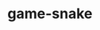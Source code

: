 # game-snake
<html><head></head><body><canvas id="gc" width="400" height="400"></canvas>
<script>
	window.onload=function() {
		canv=document.getElementById("gc");
		ctx=canv.getContext("2d");
		document.addEventListener("keydown",keyPush);
		setInterval(game,1000/15);
	}
	px=py=10;
	gs=tc=20;
	ay=ax=15;
	xv=yv=0;
	trail=[];
	tail = 5;
	function game() {
		px+=xv;
		py+=yv;
		if(px<0) {
			px= tc-1;
		}
		if(px>tc-1) {
			px= 0;
		}
		if(py<0) {
			py= tc-1;
		}
		if(py>tc-1) {
			py= 0;
		}
		ctx.fillStyle="black";
		ctx.fillRect(0,0,canv.width,canv.height);

		ctx.fillStyle="lime";
		for(var i=0;i<trail.length;i++) {
			ctx.fillRect(trail[i].x*gs,trail[i].y*gs,gs-2,gs-2);
			if(trail[i].x==px && trail[i].y==py) {
				tail = 5;
			}
		}
		trail.push({x:px,y:py});
		while(trail.length>tail) {
			trail.shift();
		}

		if(ax==px && ay==py) {
			tail++;
			ax=Math.floor(Math.random()*tc);
			ay=Math.floor(Math.random()*tc);
		}

		ctx.fillStyle="red";
		ctx.fillRect(ax*gs,ay*gs,gs-2,gs-2);
	}

	function keyPush(evt) {
		switch(evt.keyCode) {
			case 37:
				xv=-1;yv=0;
				break;
			case 38:
				xv=0;yv=-1;
				break;
			case 39:
				xv=1;yv=0;
				break;
			case 40:
				xv=0;yv=1;
				break;
		}
	}
</script></body></html>
